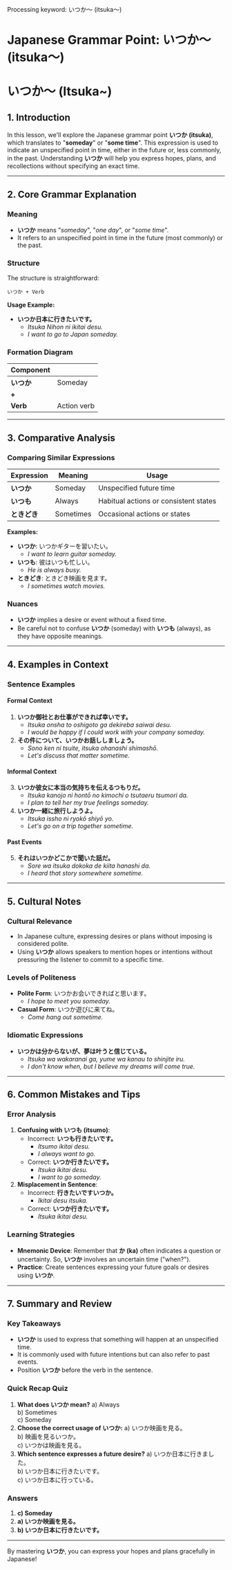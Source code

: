 Processing keyword: いつか～ (itsuka～)
# Japanese Grammar Point: いつか～ (itsuka～)
# いつか～ (Itsuka~)
## 1. Introduction
In this lesson, we'll explore the Japanese grammar point **いつか (itsuka)**, which translates to "**someday**" or "**some time**". This expression is used to indicate an unspecified point in time, either in the future or, less commonly, in the past. Understanding **いつか** will help you express hopes, plans, and recollections without specifying an exact time.

---
## 2. Core Grammar Explanation
### Meaning
- **いつか** means "*someday*", "*one day*", or "*some time*".
- It refers to an unspecified point in time in the future (most commonly) or the past.
### Structure
The structure is straightforward:
```plaintext
いつか + Verb
```
**Usage Example:**
- **いつか日本に行きたいです。**
  - *Itsuka Nihon ni ikitai desu.*
  - *I want to go to Japan someday.*
### Formation Diagram
| **Component** |             |
|---------------|-------------|
| **いつか**     | Someday     |
| **+**         |             |
| **Verb**      | Action verb |
---
## 3. Comparative Analysis
### Comparing Similar Expressions
| Expression   | Meaning       | Usage                                   |
|--------------|---------------|-----------------------------------------|
| **いつか**     | Someday       | Unspecified future time                 |
| **いつも**     | Always        | Habitual actions or consistent states   |
| **ときどき**   | Sometimes     | Occasional actions or states            |
**Examples:**
- **いつか**: いつかギターを習いたい。
  - *I want to learn guitar someday.*
- **いつも**: 彼はいつも忙しい。
  - *He is always busy.*
- **ときどき**: ときどき映画を見ます。
  - *I sometimes watch movies.*
### Nuances
- **いつか** implies a desire or event without a fixed time.
- Be careful not to confuse **いつか** (someday) with **いつも** (always), as they have opposite meanings.
---
## 4. Examples in Context
### Sentence Examples
#### Formal Context
1. **いつか御社とお仕事ができれば幸いです。**
   - *Itsuka onsha to oshigoto ga dekireba saiwai desu.*
   - *I would be happy if I could work with your company someday.*
2. **その件について、いつかお話ししましょう。**
   - *Sono ken ni tsuite, itsuka ohanashi shimashō.*
   - *Let's discuss that matter sometime.*
#### Informal Context
3. **いつか彼女に本当の気持ちを伝えるつもりだ。**
   - *Itsuka kanojo ni hontō no kimochi o tsutaeru tsumori da.*
   - *I plan to tell her my true feelings someday.*
4. **いつか一緒に旅行しようよ。**
   - *Itsuka issho ni ryokō shiyō yo.*
   - *Let's go on a trip together sometime.*
#### Past Events
5. **それはいつかどこかで聞いた話だ。**
   - *Sore wa itsuka dokoka de kiita hanashi da.*
   - *I heard that story somewhere sometime.*
---
## 5. Cultural Notes
### Cultural Relevance
- In Japanese culture, expressing desires or plans without imposing is considered polite.
- Using **いつか** allows speakers to mention hopes or intentions without pressuring the listener to commit to a specific time.
### Levels of Politeness
- **Polite Form**: いつかお会いできればと思います。
  - *I hope to meet you someday.*
- **Casual Form**: いつか遊びに来てね。
  - *Come hang out sometime.*
### Idiomatic Expressions
- **いつかは分からないが、夢は叶うと信じている。**
  - *Itsuka wa wakaranai ga, yume wa kanau to shinjite iru.*
  - *I don't know when, but I believe my dreams will come true.*
---
## 6. Common Mistakes and Tips
### Error Analysis
1. **Confusing with いつも (itsumo)**:
   - Incorrect: **いつも行きたいです。**
     - *Itsumo ikitai desu.*
     - *I always want to go.*
   - Correct: **いつか行きたいです。**
     - *Itsuka ikitai desu.*
     - *I want to go someday.*
2. **Misplacement in Sentence**:
   - Incorrect: **行きたいですいつか。**
     - *Ikitai desu itsuka.*
   - Correct: **いつか行きたいです。**
     - *Itsuka ikitai desu.*
### Learning Strategies
- **Mnemonic Device**: Remember that **か (ka)** often indicates a question or uncertainty. So, **いつか** involves an uncertain time ("when?").
- **Practice**: Create sentences expressing your future goals or desires using **いつか**.
---
## 7. Summary and Review
### Key Takeaways
- **いつか** is used to express that something will happen at an unspecified time.
- It is commonly used with future intentions but can also refer to past events.
- Position **いつか** before the verb in the sentence.
### Quick Recap Quiz
1. **What does いつか mean?**
   a) Always  
   b) Sometimes  
   c) Someday
2. **Choose the correct usage of いつか:**
   a) いつか映画を見る。  
   b) 映画を見るいつか。  
   c) いつかは映画を見る。
3. **Which sentence expresses a future desire?**
   a) いつか日本に行きました。  
   b) いつか日本に行きたいです。  
   c) いつか日本に行っている。
### Answers
1. **c) Someday**
2. **a) いつか映画を見る。**
3. **b) いつか日本に行きたいです。**
---
By mastering **いつか**, you can express your hopes and plans gracefully in Japanese!
